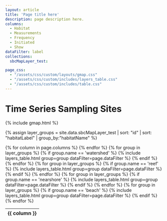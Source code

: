 ```yaml
---
layout: article
title: 'Page title here'
description: page description here.
columns:
  - Habitat
  - Measurements
  - Frequency
  - Initiated
  - Show
dataFilter: label
collections:
  sbcMapLayer_test:

page_css:
  - "/assets/css/custom/layouts/gmap.css"
  - "/assets/css/custom/includes/layers_table.css"
  - "/assets/css/custom/includes/table.css"
---
```


<h1>Time Series Sampling Sites</h1>

<div id="secondary-container">
  {% include gmap.html %}

  {% assign layer_groups = site.data.sbcMapLayer_test | sort: "id" | sort: "habitatLabel" | group_by:"habitatName" %}

  <div class="table-section pull-left">
    <table class="table">
      <thead id="table_header_{{layer_groups.name}}">
        <tr class="title-row">
          {% for column in page.columns %}
            <th>{{ column }}</th>
          {% endfor %}
        </tr>
      </thead>
      <tbody id="myTable">
        {% for group in layer_groups %}
          {% if group.name == 'watershed' %}
            {% include layers_table.html
              group=group
              dataFilter=page.dataFilter %}
          {% endif %}
        {% endfor %}
        {% for group in layer_groups %}
          {% if group.name == 'reef' %}
            {% include layers_table.html
              group=group
              dataFilter=page.dataFilter %}
          {% endif %}
        {% endfor %}
        {% for group in layer_groups %}
          {% if group.name == 'nearshore' %}
            {% include layers_table.html
              group=group
              dataFilter=page.dataFilter %}
          {% endif %}
        {% endfor %}
        {% for group in layer_groups %}
          {% if group.name == 'beach' %}
            {% include layers_table.html
              group=group
              dataFilter=page.dataFilter %}
          {% endif %}
        {% endfor %}
      </tbody>
    </table>
  </div>

  <!-- Popup Modal -->
  <div id="layer-modal" class="modal" tabindex="-1" role="dialog">
    <div class="modal-dialog" role="document">
      <div class="modal-content">
        <div class="modal-body">
        </div>
      </div>
    </div>
  </div>
</div>

<script src="https://unpkg.com/@google/markerclustererplus@4.0.1/dist/markerclustererplus.min.js"></script>
<script src="/assets/js/gmap.js"></script>

<!-- Current API is just for development, need a new key -->
<script src="https://maps.googleapis.com/maps/api/js?key={{site.google_maps_api_key}}&callback=initMap"></script>
